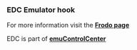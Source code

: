 ### EDC Emulator hook

For more information visit the [**Frodo page**](https://github.com/PhoenixInteractiveNL/edc-masterhook/wiki/Emulator-frodo#menu)

EDC is part of [**emuControlCenter**](https://github.com/PhoenixInteractiveNL/emuControlCenter/wiki)

